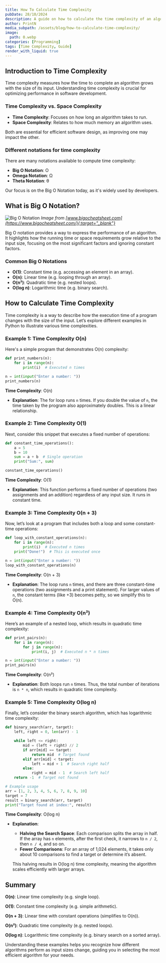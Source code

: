 ```yaml
---
title: How To Calculate Time Complexity
pubDate: 28/10/2024
description: A guide on how to calculate the time complexity of an algorithm.
author: PrintN
media_subpath: /assets/blog/how-to-calculate-time-complexity/
image:
  path: 0.webp
categories: [Programming]
tags: [Time Complexity, Guide]
render_with_liquid: true
---
```


## Introduction to Time Complexity
Time complexity measures how the time to complete an algorithm grows with the size of its input. Understanding time complexity is crucial for optimizing performance in software development.

### Time Complexity vs. Space Complexity
- **Time Complexity**: Focuses on how long an algorithm takes to run.
- **Space Complexity**: Relates to how much memory an algorithm uses.

Both are essential for efficient software design, as improving one may impact the other.

### Different notations for time complexity
There are many notations available to compute time complexity:
- **Big O Notation**: O
- **Omega Notation**: Ω
- **Theta Notation**: θ

Our focus is on the Big O Notation today, as it's widely used by developers.

## What is Big O Notation?
![Big O Notation](1.webp)
_Image from [www.bigocheatsheet.com](https://www.bigocheatsheet.com/){:target="_blank"}_

Big O notation provides a way to express the performance of an algorithm. It highlights how the running time or space requirements grow relative to the input size, focusing on the most significant factors and ignoring constant factors.

### Common Big O Notations
- **O(1)**: Constant time (e.g. accessing an element in an array).
- **O(n)**: Linear time (e.g. looping through an array).
- **O(n²)**: Quadratic time (e.g. nested loops).
- **O(log n)**: Logarithmic time (e.g. binary search).

## How to Calculate Time Complexity
Time complexity is a way to describe how the execution time of a program changes with the size of the input. Let’s explore different examples in Python to illustrate various time complexities.

### Example 1: Time Complexity O(n)
Here's a simple program that demonstrates O(n) complexity:

```python
def print_numbers(n):
    for i in range(n):
        print(i)  # Executed n times

n = int(input("Enter a number: "))
print_numbers(n)
```
**Time Complexity**: O(n)
- **Explanation**: The for loop runs ```n``` times. If you double the value of ```n```, the time taken by the program also approximately doubles. This is a linear relationship.

### Example 2: Time Complexity O(1)
Next, consider this snippet that executes a fixed number of operations:

```python
def constant_time_operations():
    a = 5
    b = 10
    sum = a + b  # Single operation
    print("Sum:", sum)

constant_time_operations()
```
**Time Complexity**: O(1)
- **Explanation**: This function performs a fixed number of operations (two assignments and an addition) regardless of any input size. It runs in constant time.

### Example 3: Time Complexity O(n + 3)
Now, let’s look at a program that includes both a loop and some constant-time operations:

```python
def loop_with_constant_operations(n):
    for i in range(n):
        print(i)  # Executed n times
    print("Done!")  # This is executed once

n = int(input("Enter a number: "))
loop_with_constant_operations(n)
```
**Time Complexity**: O(n + 3)
- **Explanation**: The loop runs ```n``` times, and there are three constant-time operations (two assignments and a print statement). For larger values of ```n```, the constant terms (like +3) becomes petty, so we simplify this to O(n).

### Example 4: Time Complexity O(n²)
Here’s an example of a nested loop, which results in quadratic time complexity:

```python
def print_pairs(n):
    for i in range(n):
        for j in range(n):
            print(i, j)  # Executed n * n times

n = int(input("Enter a number: "))
print_pairs(n)
```
**Time Complexity**: O(n²)
- **Explanation**: Both loops run ```n``` times. Thus, the total number of iterations is ```n * n```, which results in quadratic time complexity.

### Example 5: Time Complexity O(log n)
Finally, let’s consider the binary search algorithm, which has logarithmic time complexity:

```python
def binary_search(arr, target):
    left, right = 0, len(arr) - 1

    while left <= right:
        mid = (left + right) // 2
        if arr[mid] == target:
            return mid  # Target found
        elif arr[mid] < target:
            left = mid + 1  # Search right half
        else:
            right = mid - 1  # Search left half
    return -1  # Target not found

# Example usage
arr = [1, 2, 3, 4, 5, 6, 7, 8, 9, 10]
target = 7
result = binary_search(arr, target)
print("Target found at index:", result)
```
**Time Complexity**: O(log n)
- **Explanation**: 
  - **Halving the Search Space**: Each comparison splits the array in half. If the array has ```n``` elements, after the first check, it narrows to ```n / 2```, then ```n / 4```, and so on.
  - **Fewer Comparisons**: For an array of 1,024 elements, it takes only about 10 comparisons to find a target or determine it’s absent.

  This halving results in O(log n) time complexity, meaning the algorithm scales efficiently with larger arrays.

## Summary
**O(n)**: Linear time complexity (e.g. single loop).

**O(1)**: Constant time complexity (e.g. simple arithmetic).

**O(n + 3)**: Linear time with constant operations (simplifies to O(n)).

**O(n²)**: Quadratic time complexity (e.g. nested loops).

**O(log n)**: Logarithmic time complexity (e.g. binary search on a sorted array).

Understanding these examples helps you recognize how different algorithms perform as input sizes change, guiding you in selecting the most efficient algorithm for your needs.